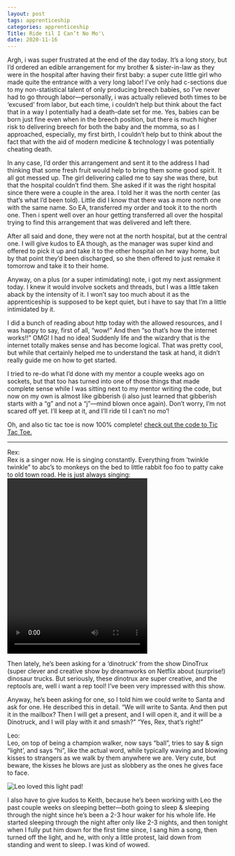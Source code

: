 ```yaml
---
layout: post 
tags: apprenticeship
categories: apprenticeship
Title: Ride til I Can’t No Mo'\
date: 2020-11-16
---
```


Argh, i was super frustrated at the end of the day today.  It’s a long story, but I’d ordered an edible arrangement for my brother & sister-in-law as they were in the hospital after having their first baby: a super cute little girl who made quite the entrance with a very long labor!  I’ve only had c-sections due to my non-statistical talent of only producing breech babies, so I’ve never had to go through labor—personally, i was actually relieved both times to be ‘excused’ from labor, but each time, i couldn’t help but think about the fact that in a way I potentially had a death-date set for me.  Yes, babies can be born just fine even when in the breech position, but there is much higher risk to delivering breech for both the baby and the momma, so as I approached, especially, my first birth, I couldn’t help but to think about the fact that with the aid of modern medicine & technology I was potentially cheating death.

In any case, I’d order this arrangement and sent it to the address I had thinking that some fresh fruit would help to bring them some good spirit.  It all got messed up.  The girl delivering called me to say she was there, but that the hospital couldn’t find them.  She asked if it was the right hospital since there were a couple in the area.  I told her it was the north center (as that’s what I’d been told).  Little did I know that there was a more north one with the same name.  So EA, transferred my order and took it to the north one.  Then i spent well over an hour getting transferred all over the hospital trying to find this arrangement that was delivered and left there.  

After all said and done, they were not at the north hospital, but at the central one.  I will give kudos to EA though, as the manager was super kind and offered to pick it up and take it to the other hospital on her way home, but by that point they’d been discharged, so she then offered to just remake it tomorrow and take it to their home.  

Anyway, on a plus (or a super intimidating) note, i got my next assignment today.  I knew it would involve sockets and threads, but I was a little taken aback by the intensity of it. I won’t say too much about it as the apprenticeship is supposed to be kept quiet, but i have to say that I’m a little intimidated by it.  

I did a bunch of reading about http today with the allowed resources, and I was happy to say, first of all, “wow!” And then “so that’s how the internet works!!”  OMG!  I had no idea!  Suddenly life and the wizardry that is the internet totally makes sense and has become logical.  That was pretty cool, but while that certainly helped me to understand the task at hand, it didn’t really guide me on how to get started.  

I tried to re-do what I’d done with my mentor a couple weeks ago on sockets, but that too has turned into one of those things that made complete sense while I was sitting next to my mentor writing the code, but now on my own is almost like gibberish (i also just learned that gibberish starts with a “g” and not a “j”—mind blown once again).  Don’t worry, I’m not scared off yet.  I’ll keep at it, and I’ll ride til I can’t no mo’!  

Oh, and also tic tac toe is now 100% complete! [check out the code to Tic Tac Toe.](https://github.com/maniginam/TicTacToe)


***
Rex:  
Rex is a singer now.  He is singing constantly.  Everything from ‘twinkle twinkle” to abc’s to monkeys on the bed to little rabbit foo foo to patty cake to old town road.  He is just always singing:
<video src="https://maniginam.github.io/apprenticeship/pics&vids/oldTownRoad.mov" width="320" height="400" controls></video>


Then lately, he’s been asking for a ‘dinotruck’ from the show DinoTrux (super clever and creative show by dreamworks on Netflix about (surprise!) dinosaur trucks.  But seriously, these dinotrux are super creative, and the reptools are, well i want a rep tool!  I’ve been very impressed with this show.

Anyway, he’s been asking for one, so I told him we could write to Santa and ask for one.  He described this in detail.  “We will write to Santa.  And then put it in the mailbox? Then I will get a present, and I will open it, and it will be a Dinotruck, and I will play with it and smash?” “Yes, Rex, that’s right!”

Leo:  
Leo, on top of being a champion walker, now says “ball”, tries to say & sign “light’, and says “hi”, like the actual word, while typically waving and blowing kisses to strangers as we walk by them anywhere we are.  Very cute, but beware, the kisses he blows are just as slobbery as the ones he gives face to face.

![Leo loved this light pad!](https://maniginam.github.io/apprenticeship/pics&vids/Leo&theLights.jpeg#thumbnail)


I also have to give kudos to Keith, because he’s been working with Leo the past couple weeks on sleeping better—both going to sleep & sleeping through the night since he’s been a 2-3 hour waker for his whole life.  He started sleeping through the night after only like 2-3 nights, and then tonight when I fully put him down for the first time since, I sang him a song, then turned off the light, and he, with only a little protest, laid down from standing and went to sleep.  I was kind of wowed.  

